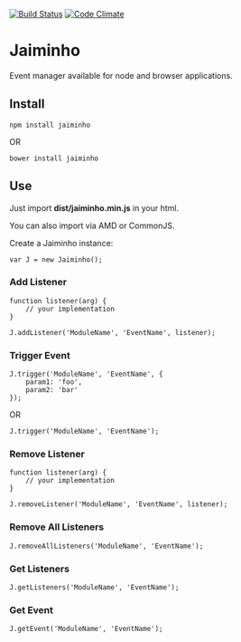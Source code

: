 [![Build Status](https://travis-ci.org/PicanhaLabs/jaiminho.svg?branch=master)](https://travis-ci.org/PicanhaLabs/jaiminho) [![Code Climate](https://codeclimate.com/github/PicanhaLabs/jaiminho/badges/gpa.svg)](https://codeclimate.com/github/PicanhaLabs/jaiminho)

# Jaiminho

Event manager available for node and browser applications.

## Install

```
npm install jaiminho
```

OR

```
bower install jaiminho
```

## Use

Just import **dist/jaiminho.min.js** in your html.

You can also import via AMD or CommonJS.

Create a Jaiminho instance:

```
var J = new Jaiminho();
```

### Add Listener

```
function listener(arg) {
	// your implementation
}

J.addListener('ModuleName', 'EventName', listener);
```

### Trigger Event
```
J.trigger('ModuleName', 'EventName', {
	param1: 'foo',
	param2: 'bar'
});
```


OR


```
J.trigger('ModuleName', 'EventName');
```

### Remove Listener

```
function listener(arg) {
	// your implementation
}

J.removeListener('ModuleName', 'EventName', listener);
```

### Remove All Listeners

```
J.removeAllListeners('ModuleName', 'EventName');
```

### Get Listeners

```
J.getListeners('ModuleName', 'EventName');
```

### Get Event

```
J.getEvent('ModuleName', 'EventName');
```
